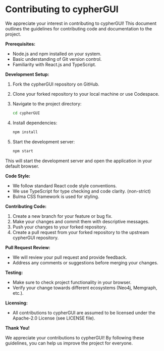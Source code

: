 # Contributing to cypherGUI

We appreciate your interest in contributing to cypherGUI! This document outlines the guidelines for contributing code and documentation to the project.

**Prerequisites:**

-   Node.js and npm installed on your system.
-   Basic understanding of Git version control.
-   Familiarity with React.js and TypeScript.

**Development Setup:**

1. Fork the cypherGUI repository on GitHub.
2. Clone your forked repository to your local machine or use Codespace.
3. Navigate to the project directory:

    ```bash
    cd cypherGUI
    ```

4. Install dependencies:

    ```bash
    npm install
    ```

5. Start the development server:

    ```bash
    npm start
    ```

This will start the development server and open the application in your default browser.

**Code Style:**

-   We follow standard React code style conventions.
-   We use TypeScript for type checking and code clarity. (non-strict)
-   Bulma CSS framework is used for styling.

**Contributing Code:**

1. Create a new branch for your feature or bug fix.
2. Make your changes and commit them with descriptive messages.
3. Push your changes to your forked repository.
4. Create a pull request from your forked repository to the upstream cypherGUI repository.

**Pull Request Review:**

-   We will review your pull request and provide feedback.
-   Address any comments or suggestions before merging your changes.

**Testing:**

-   Make sure to check project functionality in your browser.
-   Verify your change towards different ecosystems (Neo4j, Memgraph, etc.).

**Licensing:**

-   All contributions to cypherGUI are assumed to be licensed under the Apache-2.0 License (see LICENSE file).

**Thank You!**

We appreciate your contributions to cypherGUI! By following these guidelines, you can help us improve the project for everyone.
